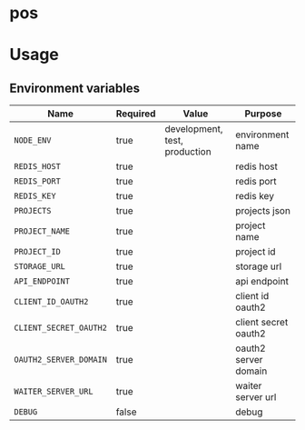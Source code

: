 # pos

# Usage

## Environment variables

| Name                                | Required | Value                         | Purpose                                 |
|-------------------------------------|----------|-------------------------------|-----------------------------------------|
| `NODE_ENV`                          | true     | development, test, production | environment name                        |
| `REDIS_HOST`                        | true     |                               | redis host                              |
| `REDIS_PORT`                        | true     |                               | redis port                              |
| `REDIS_KEY`                         | true     |                               | redis key                               |
| `PROJECTS`                          | true     |                               | projects json                           |
| `PROJECT_NAME`                      | true     |                               | project name                            |
| `PROJECT_ID`                        | true     |                               | project id                              |
| `STORAGE_URL`                       | true     |                               | storage url                             |
| `API_ENDPOINT`                      | true     |                               | api endpoint                            |
| `CLIENT_ID_OAUTH2`                  | true     |                               | client id oauth2                        |
| `CLIENT_SECRET_OAUTH2`              | true     |                               | client secret oauth2                    |
| `OAUTH2_SERVER_DOMAIN`              | true     |                               | oauth2 server domain                    |
| `WAITER_SERVER_URL`                 | true     |                               | waiter server url                       |
| `DEBUG`                             | false    |                               | debug                                   |